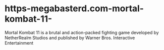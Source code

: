 # https-megabasterd.com-mortal-kombat-11-
Mortal Kombat 11 is a brutal and action-packed fighting game developed by NetherRealm Studios and published by Warner Bros. Interactive Entertainment
